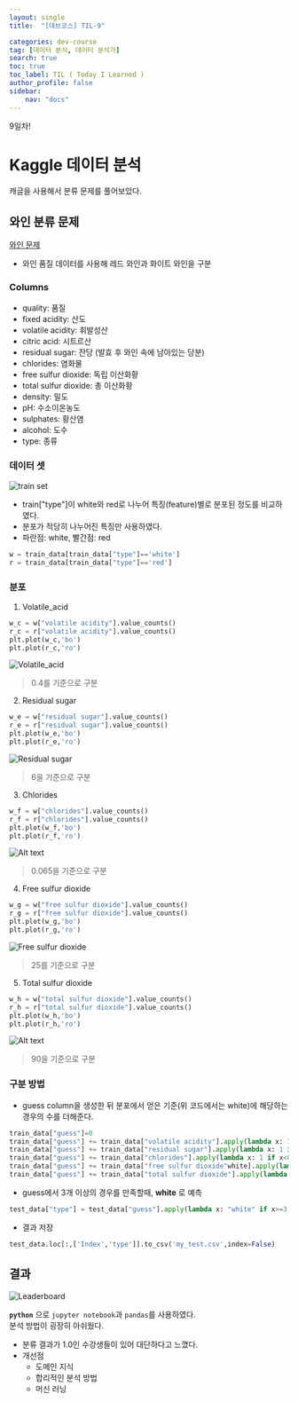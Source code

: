 ```yaml
---
layout: single
title:  "[데브코스] TIL-9"

categories: dev-course
tag: [데이터 분석, 데이터 분석가]
search: true
toc: true
toc_label: TIL ( Today I Learned )
author_profile: false
sidebar:
    nav: "docs"
---
```

9일차!

# Kaggle 데이터 분석
캐글을 사용해서 분류 문제를 풀어보았다.

## 와인 분류 문제
[와인 문제](https://www.kaggle.com/competitions/programmers-dev-wine)

- 와인 품질 데이터를 사용해 레드 와인과 화이트 와인을 구분
### Columns
- quality: 품질
- fixed acidity: 산도
- volatile acidity: 휘발성산
- citric acid: 시트르산
- residual sugar: 잔당 (발효 후 와인 속에 남아있는 당분)
- chlorides: 염화물
- free sulfur dioxide: 독립 이산화황
- total sulfur dioxide: 총 이산화황
- density: 밀도
- pH: 수소이온농도
- sulphates: 황산염
- alcohol: 도수
- type: 종류
### 데이터 셋
![train set](/assets/images/wine1.png)
- train["type"]이 white와 red로 나누어 특징(feature)별로 분포된 정도를 비교하였다.
- 분포가 적당히 나누어진 특징만 사용하였다.
- 파란점: white, 빨간점: red
```python
w = train_data[train_data["type"]=='white']
r = train_data[train_data["type"]=='red']
```
### 분포
1. Volatile_acid

```python
w_c = w["volatile acidity"].value_counts()
r_c = r["volatile acidity"].value_counts()
plt.plot(w_c,'bo')
plt.plot(r_c,'ro')
```
![Volatile_acid](/assets/images/wine2.png)
> 0.4를 기준으로 구분

2. Residual sugar

```python
w_e = w["residual sugar"].value_counts()
r_e = r["residual sugar"].value_counts()
plt.plot(w_e,'bo')
plt.plot(r_e,'ro')
```
![Residual sugar](/assets/images/wine3.png)
> 6을 기준으로 구분

3. Chlorides

```python
w_f = w["chlorides"].value_counts()
r_f = r["chlorides"].value_counts()
plt.plot(w_f,'bo')
plt.plot(r_f,'ro')
```
![Alt text](/assets/images/wine4.png)
> 0.065을 기준으로 구분

4. Free sulfur dioxide

```python
w_g = w["free sulfur dioxide"].value_counts()
r_g = r["free sulfur dioxide"].value_counts()
plt.plot(w_g,'bo')
plt.plot(r_g,'ro')
```
![Free sulfur dioxide](/assets/images/wine5.png)
> 25를 기준으로 구분

5. Total sulfur dioxide

```python
w_h = w["total sulfur dioxide"].value_counts()
r_h = r["total sulfur dioxide"].value_counts()
plt.plot(w_h,'bo')
plt.plot(r_h,'ro')
```
![Alt text](/assets/images/wine6.png)
> 90을 기준으로 구분

### 구분 방법
- guess column을 생성한 뒤 분포에서 얻은 기준(위 코드에서는 white)에 해당하는 경우의 수를 더해준다.

```python
train_data["guess"]=0
train_data["guess"] += train_data["volatile acidity"].apply(lambda x: 1 if x<0.4 else 0)
train_data["guess"] += train_data["residual sugar"].apply(lambda x: 1 if x>6 else 0)
train_data["guess"] += train_data["chlorides"].apply(lambda x: 1 if x<0.065 else 0)
train_data["guess"] += train_data["free sulfur dioxide"white].apply(lambda x: 1 if x>25 else 0)
train_data["guess"] += train_data["total sulfur dioxide"].apply(lambda x: 1 if x>90 else 0)
```

- guess에서 3개 이상의 경우를 만족할때, **white** 로 예측

```python
test_data["type"] = test_data["guess"].apply(lambda x: "white" if x>=3 else "red")
```

- 결과 저장

```python
test_data.loc[:,['Index','type']].to_csv('my_test.csv',index=False)
```

## 결과

![Leaderboard](/assets/images/wine7.png)

**`python`** 으로 `jupyter notebook`과 `pandas`를 사용하였다.  
분석 방법이 굉장히 아쉬웠다.

- 분류 결과가 1.0인 수강생들이 있어 대단하다고 느꼈다.  
- 개선점
    - 도메인 지식
    - 합리적인 분석 방법
    - 머신 러닝

    